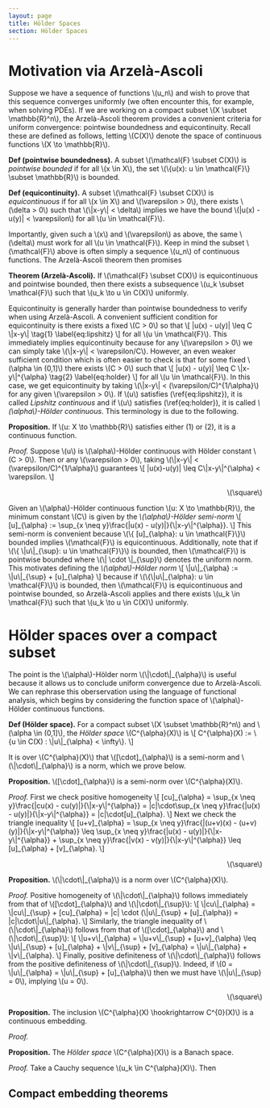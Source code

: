 ```yaml
---
layout: page
title: Hölder Spaces
section: Hölder Spaces
---
```


# Motivation via Arzelà-Ascoli

Suppose we have a sequence of functions \\(u\_n\\) and wish to prove that this sequence converges uniformly (we often encounter this, for example, when solving PDEs). If we are working on a compact subset \\(X \subset \mathbb{R}^n\\), the Arzelà-Ascoli theorem provides a convenient criteria for uniform convergence: pointwise boundedness and equicontinuity. Recall these are defined as follows, letting \\(C(X)\\) denote the space of continuous functions \\(X \to \mathbb{R}\\).

**Def (pointwise boundedness).** A subset \\(\mathcal{F} \subset C(X)\\) is *pointwise bounded* if for all \\(x \in X\\), the set \\(\\{u(x): u \in \mathcal{F}\\} \subset \mathbb{R}\\) is bounded.

**Def (equicontinuity).** A subset \\(\mathcal{F} \subset C(X)\\) is *equicontinuous* if for all \\(x \in X\\) and \\(\varepsilon > 0\\), there exists \\(\delta > 0\\) such that \\(\\|x-y\\| < \delta\\) implies we have the bound \\(\|u(x) - u(y)\| < \varepsilon\\) for all \\(u \in \mathcal{F}\\).

Importantly, given such a \\(x\\) and \\(\varepsilon\\) as above, the same \\(\delta\\) must work for all \\(u \in \mathcal{F}\\). Keep in mind the subset \\(\mathcal{F}\\) above is often simply a sequence \\(u_n\\) of continuous functions. The Arzelà-Ascoli theorem then promises

**Theorem (Arzelà-Ascoli).** If \\(\mathcal{F} \subset C(X)\\) is equicontinuous and pointwise bounded, then there exists a subsequence \\(u_k \subset \mathcal{F}\\) such that \\(u_k \to u \in C(X)\\) uniformly.

Equicontinuity is generally harder than pointwise boundedness to verify when using Arzelà-Ascoli. A convenient sufficient condition for equicontinuity is there exists a fixed \\(C > 0\\) so that
\\[
    \|u(x) - u(y)\| \leq C \\\|x-y\\\| \tag{1} \label{eq:lipshitz}
\\]
for all \\(u \in \\mathcal{F}\\). This immediately implies equicontinuity because for any \\(\varepsilon > 0\\) we can simply take \\(\\|x-y\\| < \varepsilon/C\\). However, an even weaker sufficient condition which is often easier to check is that for some fixed \\(\alpha \in (0,1]\\) there exists \\(C > 0\\) such that 
\\[
    \|u(x) - u(y)\| \leq C \\\|x-y\\\|^{\alpha} \tag{2} \label{eq:holder}
\\]
for all \\(u \in \mathcal{F}\\). In this case, we get equicontinuity by taking \\(\\\|x-y\\\| < (\varepsilon/C)^{1/\alpha}\\) for any given \\(\varepsilon > 0\\). If \\(u\\) satisfies (\ref{eq:lipshitz}), it is called *Lipshitz continuous* and if \\(u\\) satisfies (\ref{eq:holder}), it is called *\\(\alpha\\)-Hölder continuous*. This terminology is due to the following.

**Proposition.** If \\(u: X \to \mathbb{R}\\) satisfies either (1) or (2), it is a continuous function.

*Proof.* Suppose \\(u\\) is \\(\alpha\\)-Hölder continuous with Hölder constant \\(C > 0\\). Then or any \\(\varepsilon > 0\\), taking \\(\\\|x-y\\\| < (\varepsilon/C)^{1/\alpha}\\) guarantees
\\[
    \|u(x)-u(y)\| \leq C\\|x-y\\|^{\alpha} < \varepsilon.
\\]
<div style="text-align: right">\(\square\)</div>

Given an \\(\alpha\\)-Hölder continuous function \\(u: X \to \mathbb{R}\\), the minimum constant \\(C\\) is given by the *\\(\alpha\\)-Hölder semi-norm*
\\[
    [u]\_{\alpha} := \sup\_{x \neq y}\frac{|u(x) - u(y)|}{\\\|x-y\\\|^{\alpha}}.
\\]
This semi-norm is convenient because \\(\\{ [u]\_{\alpha}: u \in \mathcal{F}\\}\\) bounded implies \\(\mathcal{F}\\) is equicontinuous. Additionally, note that if \\(\\{ \\\|u\\\|_{\sup}: u \in \mathcal{F}\\}\\) is bounded, then \\(\mathcal{F}\\) is pointwise bounded where \\(\\\| \cdot \\\|\_{\sup}\\) denotes the uniform norm. This motivates defining the *\\(\alpha\\)-Hölder norm*
\\[
    \\\|u\\\|\_{\alpha} := \\\|u\\\|\_{\sup} + [u]\_{\alpha}
\\]
because if \\(\\{\\\|u\\\|\_{\alpha}: u \in \mathcal{F}\\}\\) is bounded, then \\(\mathcal{F}\\) is equicontinuous and pointwise bounded, so Arzelà-Ascoli applies and there exists \\(u\_k \in \mathcal{F}\\) such that \\(u\_k \to u \in C(X)\\) uniformly.

# Hölder spaces over a compact subset

The point is the \\(\alpha\\)-Hölder norm \\(\\\|\cdot\\\|\_{\alpha}\\) is useful because it allows us to conclude uniform convergence due to Arzelà-Ascoli. We can rephrase this oberservation using the language of functional analysis, which begins by considering the function space of \\(\alpha\\)-Hölder continuous functions.

**Def (Hölder space).** For a compact subset \\(X \subset \mathbb{R}^n\\) and \\(\alpha \in (0,1]\\), the *Hölder space* \\(C^{\alpha}(X)\\) is
\\[
    C^{\alpha}(X) := \\{u \in C(X) : \\\|u\\\|\_{\alpha} < \infty\\}.
\\]

It is over \\(C^{\alpha}(X)\\) that \\([\cdot]\_{\alpha}\\) is a semi-norm and \\(\\\|\cdot\\\|\_{\alpha}\\) is a norm, which we prove below.

**Proposition.** \\([\cdot]\_{\alpha}\\) is a semi-norm over \\(C^{\alpha}(X)\\).

*Proof.* First we check positive homogeneity
\\[
    [cu]\_{\alpha} 
    = \sup\_{x \neq y}\frac{|cu(x) - cu(y)|}{\\\|x-y\\\|^{\alpha}}
    = \|c\|\cdot\sup\_{x \neq y}\frac{|u(x) - u(y)|}{\\\|x-y\\\|^{\alpha}}
    = \|c\|\cdot[u]\_{\alpha}.
\\]
Next we check the triangle inequality
\\[
    [u+v]\_{\alpha}
    = \sup\_{x \neq y}\frac{|(u+v)(x) - (u+v)(y)|}{\\\|x-y\\\|^{\alpha}}
    \leq \sup\_{x \neq y}\frac{|u(x) - u(y)|}{\\\|x-y\\\|^{\alpha}}
    + \sup\_{x \neq y}\frac{|v(x) - v(y)|}{\\\|x-y\\\|^{\alpha}}
    \leq [u]\_{\alpha} + [v]\_{\alpha}.
\\]
<div style="text-align: right"> \(\square\) </div>

**Proposition.** \\(\\\|\cdot\\\|\_{\alpha}\\) is a norm over \\(C^{\alpha}(X)\\).

*Proof.* Positive homogeneity of \\(\\\|\cdot\\\|\_{\alpha}\\) follows immediately from that of \\([\cdot]\_{\alpha}\\) and \\(\\\|\cdot\\\|\_{\sup}\\):
\\[
    \\\|cu\\\|\_{\alpha} 
    = \\\|cu\\\|\_{\sup} + [cu]\_{\alpha}
    = \|c\| \cdot (\\\|u\\\|\_{\sup} + [u]\_{\alpha})
    = \|c\|\cdot\\\|u\\\|\_{\alpha}.
\\]
Similarly, the triangle inequality of \\(\\\|\cdot\\\|\_{\alpha}\\) follows from that of \\([\cdot]\_{\alpha}\\) and \\(\\\|\cdot\\\|\_{\sup}\\):
\\[
    \\\|u+v\\\|\_{\alpha} 
    = \\\|u+v\\\|\_{\sup} + [u+v]\_{\alpha}
    \leq  \\\|u\\\|\_{\sup} + [u]\_{\alpha} + \\\|v\\\|\_{\sup} + [v]\_{\alpha}
    = \\\|u\\\|\_{\alpha} + \\\|v\\\|\_{\alpha}.
\\]
Finally, positive definiteness of \\(\\\|\cdot\\\|\_{\alpha}\\) follows from the positive definiteness of \\(\\\|\cdot\\\|\_{\sup}\\). Indeed, if \\(0 = \\\|u\\\|\_{\alpha} = \\\|u\\\|\_{\sup} + [u]\_{\alpha}\\) then we must have \\(\\\|u\\\|\_{\sup} = 0\\), implying \\(u = 0\\).
<div style="text-align: right"> \(\square\) </div>

**Proposition.** The inclusion \\(C^{\alpha}(X) \hookrightarrow C^{0}(X)\\) is a continuous embedding.

*Proof.* 

**Proposition.** The *Hölder space* \\(C^{\alpha}(X)\\) is a Banach space.

*Proof.* Take a Cauchy sequence \\(u\_k \in C^{\alpha}(X)\\). Then 


## Compact embedding theorems
